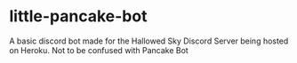 # little-pancake-bot

A basic discord bot made for the Hallowed Sky Discord Server being hosted on Heroku. Not to be confused with Pancake Bot
